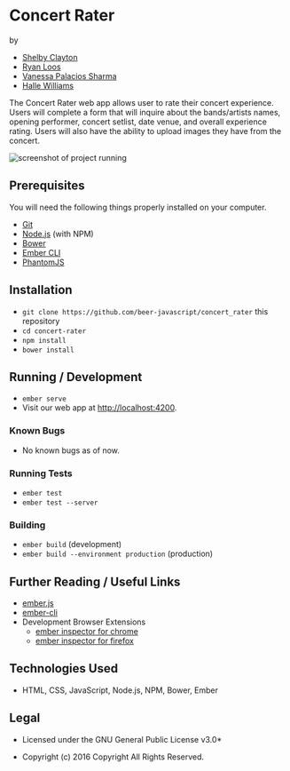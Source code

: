 # Concert Rater

by
* [Shelby Clayton](https://github.com/Shabis)
* [Ryan Loos](https://github.com/rloos289)
* [Vanessa Palacios Sharma](https://github.com/VanessaSharma)
* [Halle Williams](https://github.com/hrwilliams)

The Concert Rater web app allows user to rate their concert experience. Users will complete a form that will inquire about the bands/artists names, opening performer, concert setlist, date venue, and overall experience rating. Users will also have the ability to upload images they have from the concert.

![screenshot of project running](screenshot.png)

## Prerequisites

You will need the following things properly installed on your computer.

* [Git](http://git-scm.com/)
* [Node.js](http://nodejs.org/) (with NPM)
* [Bower](http://bower.io/)
* [Ember CLI](http://ember-cli.com/)
* [PhantomJS](http://phantomjs.org/)

## Installation

* `git clone https://github.com/beer-javascript/concert_rater` this repository
* `cd concert-rater`
* `npm install`
* `bower install`

## Running / Development

* `ember serve`
* Visit our web app at [http://localhost:4200](http://localhost:4200).

### Known Bugs

* No known bugs as of now.

### Running Tests

* `ember test`
* `ember test --server`

### Building

* `ember build` (development)
* `ember build --environment production` (production)

## Further Reading / Useful Links

* [ember.js](http://emberjs.com/)
* [ember-cli](http://ember-cli.com/)
* Development Browser Extensions
  * [ember inspector for chrome](https://chrome.google.com/webstore/detail/ember-inspector/bmdblncegkenkacieihfhpjfppoconhi)
  * [ember inspector for firefox](https://addons.mozilla.org/en-US/firefox/addon/ember-inspector/)

## Technologies Used
* HTML, CSS, JavaScript, Node.js, NPM, Bower, Ember

## Legal

* Licensed under the GNU General Public License v3.0*

* Copyright (c) 2016 Copyright All Rights Reserved.
